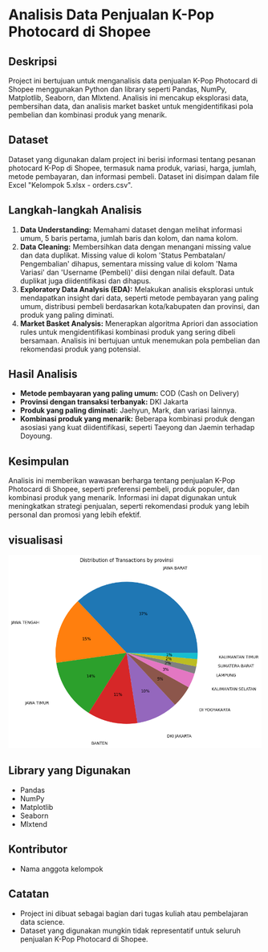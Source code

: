 # Analisis Data Penjualan K-Pop Photocard di Shopee

## Deskripsi

Project ini bertujuan untuk menganalisis data penjualan K-Pop Photocard di Shopee menggunakan Python dan library seperti Pandas, NumPy, Matplotlib, Seaborn, dan Mlxtend. Analisis ini mencakup eksplorasi data, pembersihan data, dan analisis market basket untuk mengidentifikasi pola pembelian dan kombinasi produk yang menarik.

## Dataset

Dataset yang digunakan dalam project ini berisi informasi tentang pesanan photocard K-Pop di Shopee, termasuk nama produk, variasi, harga, jumlah, metode pembayaran, dan informasi pembeli. Dataset ini disimpan dalam file Excel "Kelompok 5.xlsx - orders.csv".

## Langkah-langkah Analisis

1. **Data Understanding:** Memahami dataset dengan melihat informasi umum, 5 baris pertama, jumlah baris dan kolom, dan nama kolom.
2. **Data Cleaning:** Membersihkan data dengan menangani missing value dan data duplikat. Missing value di kolom 'Status Pembatalan/ Pengembalian' dihapus, sementara missing value di kolom 'Nama Variasi' dan 'Username (Pembeli)' diisi dengan nilai default. Data duplikat juga diidentifikasi dan dihapus.
3. **Exploratory Data Analysis (EDA):** Melakukan analisis eksplorasi untuk mendapatkan insight dari data, seperti metode pembayaran yang paling umum, distribusi pembeli berdasarkan kota/kabupaten dan provinsi, dan produk yang paling diminati.
4. **Market Basket Analysis:** Menerapkan algoritma Apriori dan association rules untuk mengidentifikasi kombinasi produk yang sering dibeli bersamaan. Analisis ini bertujuan untuk menemukan pola pembelian dan rekomendasi produk yang potensial.

## Hasil Analisis

* **Metode pembayaran yang paling umum:** COD (Cash on Delivery)
* **Provinsi dengan transaksi terbanyak:** DKI Jakarta
* **Produk yang paling diminati:** Jaehyun, Mark, dan variasi lainnya.
* **Kombinasi produk yang menarik:** Beberapa kombinasi produk dengan asosiasi yang kuat diidentifikasi, seperti Taeyong dan Jaemin terhadap Doyoung.

## Kesimpulan

Analisis ini memberikan wawasan berharga tentang penjualan K-Pop Photocard di Shopee, seperti preferensi pembeli, produk populer, dan kombinasi produk yang menarik. Informasi ini dapat digunakan untuk meningkatkan strategi penjualan, seperti rekomendasi produk yang lebih personal dan promosi yang lebih efektif.

## visualisasi 
![Distribution of Transactions by provinsi](images/download.png) 


## Library yang Digunakan

* Pandas
* NumPy
* Matplotlib
* Seaborn
* Mlxtend


## Kontributor

* Nama anggota kelompok

## Catatan

* Project ini dibuat sebagai bagian dari tugas kuliah atau pembelajaran data science.
* Dataset yang digunakan mungkin tidak representatif untuk seluruh penjualan K-Pop Photocard di Shopee.
